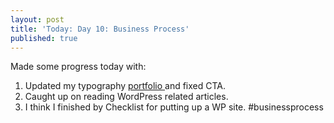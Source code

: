 ```yaml
---
layout: post
title: 'Today: Day 10: Business Process'
published: true
---
```


Made some progress today with:
1. Updated my typography <a href="https://josephbalog.com/Portfolio/"> portfolio </a> and fixed CTA.
2. Caught up on reading WordPress related articles.
3. I think I finished by Checklist for putting up a WP site. #businessprocess
